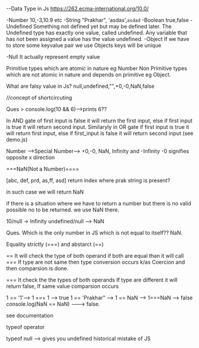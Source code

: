 --Data Type in Js
https://262.ecma-international.org/10.0/

-Number     10,-3,10.9 etc
-String     "Prakhar", 'asdas',`asdad`
-Boolean    true,false
-Undefined  Something not defined yet but may be defined later.
            The Undefined type has exactly one value, called undefined. Any variable that has not been assigned a value has the value undefined.
-Object     If we have to store some keyvalue pair we use Objects
            keys will be unique

-Null       It actually represent empty value

Primitive types which are atomic in nature eg Number
Non Primitive types which are not atomic in nature and depends on primitive  eg Object.

What are falsy value in Js?
null,undefined,"",+0,-0,NaN,false


//concept of shortcircuting

Ques > console.log(10 && 6)-->prints 6??

In AND gate of first input is false it will return the first input,
else if first input is true it will return second input.
Similaryly in OR gate if first input is true it will return first input,
else if first_input is false it will return second input
(see demo.js)

Number -->Special Number--> +0,-0, NaN, Infinity and -Infinity
-0 signifies opposite x direction

===NaN(Not a Number)====

[abc, def, prd, as,ff, asd]
return index where prak string is present?

in such case we will return NaN

if there is a situation where we have to return a number but there is no valid possible no to be returned.
we use NaN there.

10/null -> Infinity
undefined/null --> NaN

Ques. Which is the only number in JS which is not equal to itself??
NaN.

Equality
strictly (===) and abstarct (==)

==
It will check the type of both operand if both are equal than it will call ===
If type are not same then type conversion occurs k/as Coercion and then comparsion is done.

===
It check the the types of both operands
If type are different it will return false,
If same value comparsion occurs

1 == '1'--> 1 === 1 --> true
1 == 'Prakhar" --> 1 == NaN --> 1===NaN --> false
console.log(NaN == NaN) ---> false.

see documentation

typeof operator

typeof null --> gives you undefined
historical mistake of JS



